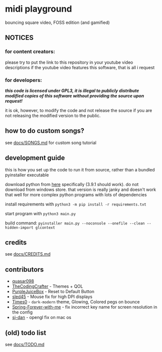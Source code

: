 # midi playground
bouncing square video, FOSS edition (and gamified)

## NOTICES

### for content creators:

please try to put the link to this repository in your youtube video descriptions if the youtube video features this software, that is all i request

### for developers:

***this code is licensed under GPL3, it is illegal to publicly distribute modified copies of this software without providing the source upon request!***

it is ok, however, to modify the code and not release the source if you are not releasing the modified version to the public.

## how to do custom songs?

see [docs/SONGS.md](https://github.com/quasar098/midi-playground/blob/master/docs/SONGS.md) for custom song tutorial

## development guide

this is how you set up the code to run it from source, rather than a bundled pyinstaller executable

download python from [here](https://python.org) specifically (3.9.1 should work). do not download from windows store. that version is really janky and doesn't work that well for more complex python programs with lots of dependencies

install requirements with `python3 -m pip install -r requirements.txt`

start program with `python3 main.py`

build command: `pyinstaller main.py --noconsole --onefile --clean --hidden-import glcontext`

## credits

see [docs/CREDITS.md](https://github.com/quasar098/midi-playground/blob/master/docs/CREDITS.md)

## contributors

- [quasar098](https://github.com/quasar098)
- [TheCodingCrafter](https://github.com/TheCodingCrafter) - Themes + QOL
- [PurpleJuiceBox](https://github.com/PurpleJuiceBox) - Reset to Default Button
- [sled45](https://github.com/sled45) - Mouse fix for high DPI displays
- [Times0](https://github.com/Times0) - `dark-modern` theme, Glowing, Colored pegs on bounce
- [Spring-Forever-with-me](https://github.com/Spring-Forever-with-me) - fix incorrect key name for screen resolution in the config
- [sj-dan](https://github.com/sj-dan) - opengl fix on mac os

## (old) todo list

see [docs/TODO.md](https://github.com/quasar098/midi-playground/blob/master/docs/TODO.md)
